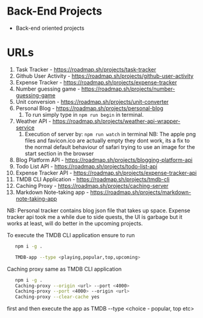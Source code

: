 # Back-End Projects

- Back-end oriented projects

# URLs

1. Task Tracker - https://roadmap.sh/projects/task-tracker
2. Github User Activity - https://roadmap.sh/projects/github-user-activity
3. Expense Tracker - https://roadmap.sh/projects/expense-tracker
4. Number guessing game - https://roadmap.sh/projects/number-guessing-game
5. Unit conversion - https://roadmap.sh/projects/unit-converter
6. Personal Blog - https://roadmap.sh/projects/personal-blog
   1. To run simply type in
      `npm run begin` in terminal.
7. Weather API - https://roadmap.sh/projects/weather-api-wrapper-service
   1. Execution of server by:
      `npm run watch` in terminal
      NB: The apple png files and favicon.ico are actually empty they dont work, its a fix to the normal default behaviour of safari trying to use an image for the start section in the browser
8. Blog Platform API - https://roadmap.sh/projects/blogging-platform-api
9. Todo List API - https://roadmap.sh/projects/todo-list-api
10. Expense Tracker API - https://roadmap.sh/projects/expense-tracker-api
11. TMDB CLI Application - https://roadmap.sh/projects/tmdb-cli
12. Caching Proxy - https://roadmap.sh/projects/caching-server
13. Markdown Note-taking app - https://roadmap.sh/projects/markdown-note-taking-app

NB:
Personal tracker contains blog json file that takes up space. Expense tracker api took me a while due to side quests, the UI is garbage but it works at least, will do better in the upcoming projects.

To execute the TMDB CLI application ensure to run

```bash
   npm i -g .

   TMDB-app --type <playing,popular,top,upcoming>
```

Caching proxy same as TMDB CLI application

```bash
   npm i -g .
   Caching-proxy --origin <url> --port <4000>
   Caching-proxy --port <4000> --origin <url>
   Caching-proxy --clear-cache yes
```

first and then execute the app as TMDB --type <choice - popular, top etc>
